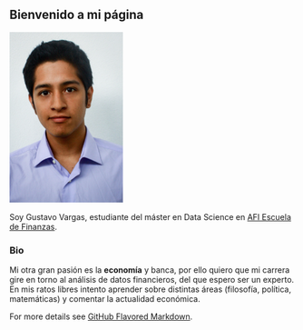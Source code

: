 ## Bienvenido a mi página

<img src="images/IMG_5729.jpg" width="200">

Soy Gustavo Vargas, estudiante del máster en Data Science en [AFI Escuela de Finanzas](https://www.afiescueladefinanzas.es/).

### Bio

Mi otra gran pasión es la **economía** y banca, por ello quiero que mi carrera gire en torno al análisis de datos financieros, del que espero ser un experto. En mis ratos libres intento aprender sobre distintas áreas (filosofía, política, matemáticas) y comentar la actualidad económica. 

For more details see [GitHub Flavored Markdown](https://guides.github.com/features/mastering-markdown/).

